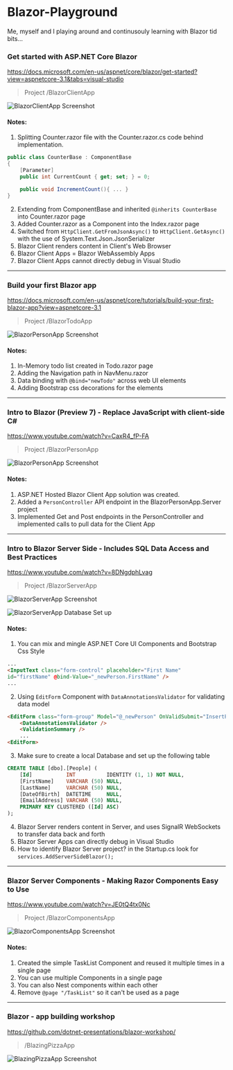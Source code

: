 # Blazor-Playground
Me, myself and I playing around and continusouly learning with Blazor tid bits...

### Get started with ASP.NET Core Blazor
https://docs.microsoft.com/en-us/aspnet/core/blazor/get-started?view=aspnetcore-3.1&tabs=visual-studio
> Project /BlazorClientApp

![BlazorClientApp Screenshot](https://raw.githubusercontent.com/UdaraAlwis/Blazor-Playground/master/Screenshots/BlazorClientApp/Finished.png)

#### Notes:
1. Splitting Counter.razor file with the Counter.razor.cs code behind implementation. 
```csharp
public class CounterBase : ComponentBase
{
	[Parameter]
	public int CurrentCount { get; set; } = 0;

	public void IncrementCount(){ ... }
}
```
2. Extending from ComponentBase and inherited ```@inherits CounterBase``` into Counter.razor page
3. Added Counter.razor as a Component into the Index.razor page
4. Switched from ```HttpClient.GetFromJsonAsync()``` to ```HttpClient.GetAsync()``` with the use of System.Text.Json.JsonSerializer
5. Blazor Client renders content in Client's Web Browser
6. Blazor Client Apps = Blazor WebAssembly Apps
7. Blazor Client Apps cannot directly debug in Visual Studio

-----------------

### Build your first Blazor app
https://docs.microsoft.com/en-us/aspnet/core/tutorials/build-your-first-blazor-app?view=aspnetcore-3.1
> Project /BlazorTodoApp

![BlazorPersonApp Screenshot](https://raw.githubusercontent.com/UdaraAlwis/Blazor-Playground/master/Screenshots/BlazorTodoApp/Finished.png)

#### Notes:
1. In-Memory todo list created in Todo.razor page
2. Adding the Navigation path in NavMenu.razor
3. Data binding with ```@bind="newTodo"``` across web UI elements
4. Adding Bootstrap css decorations for the elements

-----------------

### Intro to Blazor (Preview 7) - Replace JavaScript with client-side C#
https://www.youtube.com/watch?v=CaxR4_fP-FA
> Project /BlazorPersonApp

![BlazorPersonApp Screenshot](https://raw.githubusercontent.com/UdaraAlwis/Blazor-Playground/master/Screenshots/BlazorPersonApp/Finished.png)

#### Notes:
1. ASP.NET Hosted Blazor Client App solution was created.
2. Added a ```PersonController``` API endpoint in the BlazorPersonApp.Server project
3. Implemented Get and Post endpoints in the PersonController and implemented calls to pull data for the Client App

-----------------

### Intro to Blazor Server Side - Includes SQL Data Access and Best Practices
https://www.youtube.com/watch?v=8DNgdphLvag
> Project /BlazorServerApp

![BlazorServerApp Screenshot](https://raw.githubusercontent.com/UdaraAlwis/Blazor-Playground/master/Screenshots/BlazorServerApp/Finished.png)

![BlazorServerApp Database Set up](https://raw.githubusercontent.com/UdaraAlwis/Blazor-Playground/master/Screenshots/BlazorServerApp/Database%20set%20up.png)

#### Notes:
1. You can mix and mingle ASP.NET Core UI Components and Bootstrap Css Style
```html
...
<InputText class="form-control" placeholder="First Name" 
id="firstName" @bind-Value="_newPerson.FirstName" />
...
```
2. Using ```EditForm``` Component with ```DataAnnotationsValidator``` for validating data model
```html
<EditForm class="form-group" Model="@_newPerson" OnValidSubmit="InsertPerson">
    <DataAnnotationsValidator />
    <ValidationSummary />
	...
<EditForm>
```
3. Make sure to create a local Database and set up the following table
```sql
CREATE TABLE [dbo].[People] (
    [Id]           INT          IDENTITY (1, 1) NOT NULL,
    [FirstName]    VARCHAR (50) NULL,
    [LastName]     VARCHAR (50) NULL,
    [DateOfBirth]  DATETIME     NULL,
    [EmailAddress] VARCHAR (50) NULL,
    PRIMARY KEY CLUSTERED ([Id] ASC)
);
```
4. Blazor Server renders content in Server, and uses SignalR WebSockets to transfer data back and forth
5. Blazor Server Apps can directly debug in Visual Studio
6. How to identify Blazor Server project? in the Startup.cs look for ```services.AddServerSideBlazor();```
    
-----------------

### Blazor Server Components - Making Razor Components Easy to Use
https://www.youtube.com/watch?v=JE0tQ4tx0Nc
> Project /BlazorComponentsApp

![BlazorComponentsApp Screenshot](https://raw.githubusercontent.com/UdaraAlwis/Blazor-Playground/master/Screenshots/BlazorComponentsApp/Finished.png)

#### Notes:
1. Created the simple TaskList Component and reused it multiple times in a single page
2. You can use multiple Components in a single page
3. You can also Nest components within each other
4. Remove ```@page "/TaskList"``` so it can't be used as a page

-----------------

### Blazor - app building workshop
https://github.com/dotnet-presentations/blazor-workshop/
> /BlazingPizzaApp

![BlazingPizzaApp Screenshot](https://raw.githubusercontent.com/UdaraAlwis/Blazor-Playground/master/Screenshots/BlazingPizzaApp/Finished.png)



